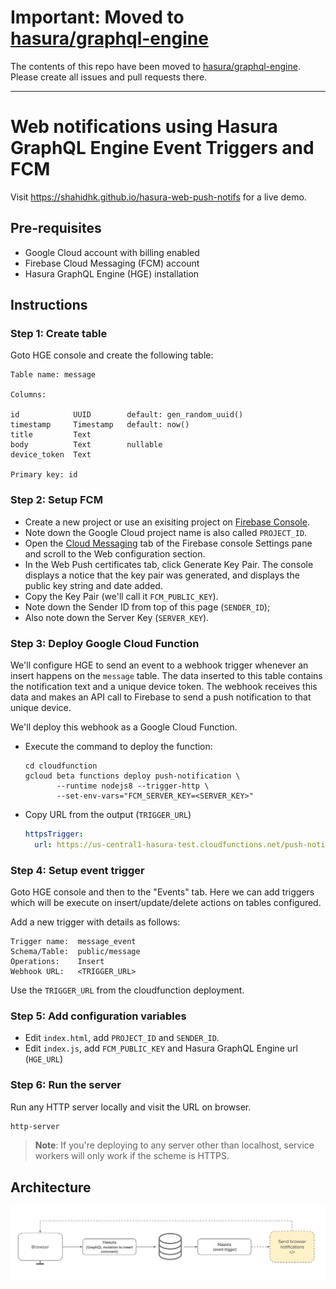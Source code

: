 # Important: Moved to [hasura/graphql-engine](https://github.com/hasura/graphql-engine/tree/master/community/examples/serverless-push)

The contents of this repo have been moved to [hasura/graphql-engine](https://github.com/hasura/graphql-engine/tree/master/community/examples/serverless-push). Please create all issues and pull requests there.

---

# Web notifications using Hasura GraphQL Engine Event Triggers and FCM

Visit https://shahidhk.github.io/hasura-web-push-notifs for a live demo.

## Pre-requisites

- Google Cloud account with billing enabled
- Firebase Cloud Messaging (FCM) account
- Hasura GraphQL Engine (HGE) installation

## Instructions

### Step 1: Create table

Goto HGE console and create the following table:

```
Table name: message

Columns:

id            UUID        default: gen_random_uuid()
timestamp     Timestamp   default: now()
title         Text
body          Text        nullable
device_token  Text

Primary key: id
```

### Step 2: Setup FCM

- Create a new project or use an exisiting project on [Firebase
  Console](https://console.firebase.google.com).
- Note down the Google Cloud project name is also called `PROJECT_ID`.
- Open the [Cloud
  Messaging](https://console.firebase.google.com/project/_/settings/cloudmessaging/)
  tab of the Firebase console Settings pane and scroll to the Web configuration
  section.
- In the Web Push certificates tab, click Generate Key Pair. The console
  displays a notice that the key pair was generated, and displays the public key
  string and date added. 
- Copy the Key Pair (we'll call it `FCM_PUBLIC_KEY`).
- Note down the Sender ID from top of this page (`SENDER_ID`);
- Also note down the Server Key (`SERVER_KEY`).

### Step 3: Deploy Google Cloud Function

We'll configure HGE to send an event to a webhook trigger whenever an insert
happens on the `message` table. The data inserted to this table contains the
notification text and a unique device token. The webhook receives this data and
makes an API call to Firebase to send a push notification to that unique device.

We'll deploy this webhook as a Google Cloud Function.

- Execute the command to deploy the function:
  ```
  cd cloudfunction
  gcloud beta functions deploy push-notification \
         --runtime nodejs8 --trigger-http \
         --set-env-vars="FCM_SERVER_KEY=<SERVER_KEY>"
  ```
- Copy URL from the output (`TRIGGER_URL`)
  ```yaml
  httpsTrigger:
    url: https://us-central1-hasura-test.cloudfunctions.net/push-notification
  ```

### Step 4: Setup event trigger

Goto HGE console and then to the "Events" tab. Here we can add triggers which
will be execute on insert/update/delete actions on tables configured.

Add a new trigger with details as follows:

```
Trigger name:  message_event
Schema/Table:  public/message
Operations:    Insert
Webhook URL:   <TRIGGER_URL>

```

Use the `TRIGGER_URL` from the cloudfunction deployment.

### Step 5: Add configuration variables

- Edit `index.html`, add `PROJECT_ID` and `SENDER_ID`.  
- Edit `index.js`, add `FCM_PUBLIC_KEY` and Hasura GraphQL Engine url (`HGE_URL`)

### Step 6: Run the server

Run any HTTP server locally and visit the URL on browser.

```bash
http-server
```

> **Note**: If you're deploying to any server other than localhost, service
workers will only work if the scheme is HTTPS.

## Architecture

![architecture diagram](arch.png)
